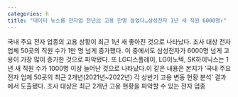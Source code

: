 ```yaml
---
categories: h
title: "데이터 뉴스룸 전자업 전년比 고용 만명 늘었다…삼성전자 1년 새 직원 6000명↑"
---
```

국내 주요 전자 업종의 고용 상황이 최근 1년 새 좋아진 것으로 나타났다. 조사 대상 전자 업체 50곳의 직원 수가 1만 명 넘게 증가했다. 이 중에서도 삼성전자가 6000명 넘게 고용이 가장 많이 증가한 것으로 파악됐다. 또 LG디스플레이, LG이노텍, SK하이닉스는 1년 새 직원 수가 1000명 이상 늘어난 것으로 나타났다.이 같은 내용은 본지가 ‘국내 주요 전자 업체 50곳의 최근 2개년(2021년~2022년) 각 상반기 고용 변동 현황 분석’ 결과에서 도출됐다. 조사 대상은 최근 2개년 고용 현황을 파악할 수 있는 전자 업종